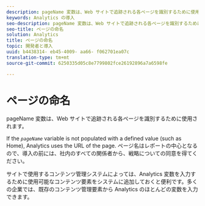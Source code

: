 ```yaml
---
description: pageName 変数は、Web サイトで追跡される各ページを識別するために使用されます。
keywords: Analytics の導入
seo-description: pageName 変数は、Web サイトで追跡される各ページを識別するために使用されます。
seo-title: ページの命名
solution: Analytics
title: ページの命名
topic: 開発者と導入
uuid: b4438314- eb45-4009- aa66- f062701ea07c
translation-type: tm+mt
source-git-commit: 6250335d05c8e7799802fce26192896a7a6598fe

---
```



# ページの命名

pageName 変数は、Web サイトで追跡される各ページを識別するために使用されます。

If the *`pageName`* variable is not populated with a defined value (such as Home), Analytics uses the URL of the page. ページ名はレポートの中心となるので、導入の前には、社内のすべての関係者から、戦略についての同意を得てください。

サイトで使用するコンテンツ管理システムによっては、Analytics 変数を入力するために使用可能なコンテンツ要素をシステムに追加しておくと便利です。多くの企業では、既存のコンテンツ管理要素から Analytics のほとんどの変数を入力できます。
